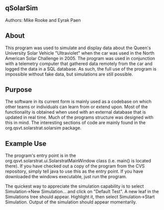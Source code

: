 qSolarSim
---------

Authors: Mike Rooke and Eyrak Paen


About
-----

This program was used to simulate and display data about the Queen's University Solar Vehicle "Ultraviolet" when the car was used in the North American Solar Challenge in 2005. The program was used in conjunction with a telemetry computer that gathered data remotely from the car and logged the data in a SQL database. As such, the full use of the program is impossible without fake data, but simulations are still possible.

Purpose
-------

The software in its current form is mainly used as a codebase on which other teams or individuals can learn from or extend upon. Most of the functionality is obtained when used with an external database that is updated in real time. Much of the programs structure was designed with this in mind. The interesting sections of code are mainly found in the org.qsvt.solarstrat.solarsim package.


Example Use
-----------

The program's entry point is in the org.qsvt.solarstrat.ui.SolarstratMainWindow class (i.e. main() is located there). If you have checked out a copy of the program from the CVS repository, simply tell java to use this as the entry point. If you have downloaded the windows executable, just run the program.

The quickest way to appreciate the simulation capability is to select Simulation->New Simulation... and click on "Default Test". A new leaf in the Simulations tree should appear. Highlight it, then select Simulation->Start Simulation. Output of the simulation should appear momentarily. 

